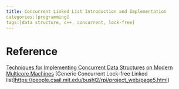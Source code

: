 ```yaml
---
title: Concurrent Linked List Introduction and Implementation
categories:[programming]
tags:[data structure, c++, concurrent, lock-free]
---
```


# 

# Reference

[Techniques for Implementing Concurrent Data Structures on Modern Multicore Machines](https://people.eecs.berkeley.edu/~stephentu/presentations/workshop.pdf)
[Generic Concurrent Lock-free Linked list]https://people.csail.mit.edu/bushl2/rpi/project_web/page5.html)
